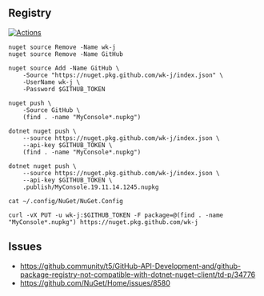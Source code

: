 ## Registry

[![Actions](https://github.com/wk-j/github-registry/workflows/Build/badge.svg)](https://github.com/wk-j/github-registry/actions)

```
nuget source Remove -Name wk-j
nuget source Remove -Name GitHub

nuget source Add -Name GitHub \
    -Source "https://nuget.pkg.github.com/wk-j/index.json" \
    -UserName wk-j \
    -Password $GITHUB_TOKEN

nuget push \
    -Source GitHub \
    (find . -name "MyConsole*.nupkg")

dotnet nuget push \
    --source https://nuget.pkg.github.com/wk-j/index.json \
    --api-key $GITHUB_TOKEN \
    (find . -name "MyConsole*.nupkg")

dotnet nuget push \
    --source https://nuget.pkg.github.com/wk-j/index.json \
    --api-key $GITHUB_TOKEN \
    .publish/MyConsole.19.11.14.1245.nupkg

cat ~/.config/NuGet/NuGet.Config

curl -vX PUT -u wk-j:$GITHUB_TOKEN -F package=@(find . -name "MyConsole*.nupkg") https://nuget.pkg.github.com/wk-j
```

## Issues

- https://github.community/t5/GitHub-API-Development-and/github-package-registry-not-compatible-with-dotnet-nuget-client/td-p/34776
- https://github.com/NuGet/Home/issues/8580